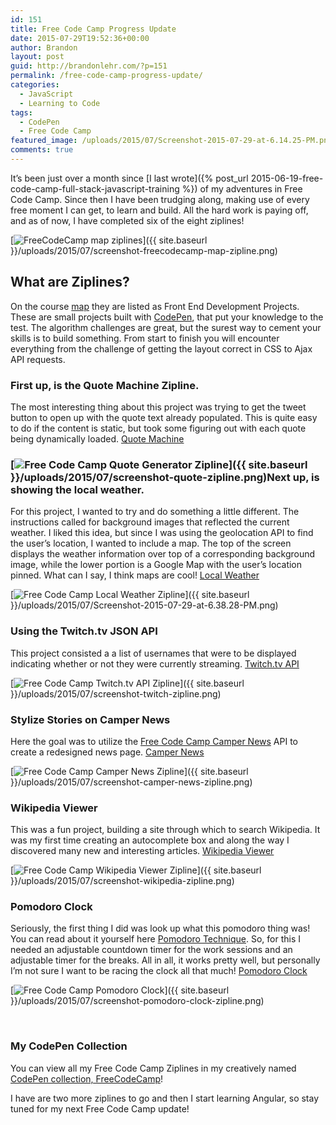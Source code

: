```yaml
---
id: 151
title: Free Code Camp Progress Update
date: 2015-07-29T19:52:36+00:00
author: Brandon
layout: post
guid: http://brandonlehr.com/?p=151
permalink: /free-code-camp-progress-update/
categories:
  - JavaScript
  - Learning to Code
tags:
  - CodePen
  - Free Code Camp
featured_image: /uploads/2015/07/Screenshot-2015-07-29-at-6.14.25-PM.png
comments: true
---
```

It&#8217;s been just over a month since [I last wrote]({% post_url 2015-06-19-free-code-camp-full-stack-javascript-training %}) of my adventures in Free Code Camp. Since then I have been trudging along, making use of every free moment I can get, to learn and build. All the hard work is paying off, and as of now, I have completed six of the eight ziplines!

[<img class="img-rounded img-md img-center" src="{{ site.baseurl }}/uploads/2015/07/screenshot-freecodecamp-map-zipline.png?fit=421%2C320" alt="FreeCodeCamp map ziplines" srcset="{{ site.baseurl }}/uploads/2015/07/screenshot-freecodecamp-map-zipline.png?w=421 421w, {{ site.baseurl }}/uploads/2015/07/screenshot-freecodecamp-map-zipline.png?resize=300%2C228 300w" sizes="(max-width: 421px) 100vw, 421px" data-recalc-dims="1" />]({{ site.baseurl }}/uploads/2015/07/screenshot-freecodecamp-map-zipline.png)

## What are Ziplines?

On the course [map](http://www.freecodecamp.com/map) they are listed as Front End Development Projects. These are small projects built with [CodePen](http://codepen.io), that put your knowledge to the test. The algorithm challenges are great, but the surest way to cement your skills is to build something. From start to finish you will encounter everything from the challenge of getting the layout correct in CSS to Ajax API requests.<!--more-->

### First up, is the Quote Machine Zipline.

The most interesting thing about this project was trying to get the tweet button to open up with the quote text already populated. This is quite easy to do if the content is static, but took some figuring out with each quote being dynamically loaded. [<i class="glyphicon glyphicon-chevron-right"></i> Quote Machine](http://codepen.io/blehr/full/BNxepx)

### [<img class="" src="{{ site.baseurl }}/uploads/2015/07/screenshot-quote-zipline-300x191.png?fit=300%2C191" alt="Free Code Camp Quote Generator Zipline" srcset="{{ site.baseurl }}/uploads/2015/07/screenshot-quote-zipline.png?resize=300%2C191 300w, {{ site.baseurl }}/uploads/2015/07/screenshot-quote-zipline.png?w=672 672w" sizes="(max-width: 300px) 100vw, 300px" data-recalc-dims="1" />]({{ site.baseurl }}/uploads/2015/07/screenshot-quote-zipline.png)Next up, is showing the local weather.

For this project, I wanted to try and do something a little different. The instructions called for background images that reflected the current weather. I liked this idea, but since I was using the geolocation API to find the user&#8217;s location, I wanted to include a map. The top of the screen displays the weather information over top of a corresponding background image, while the lower portion is a Google Map with the user&#8217;s location pinned. What can I say, I think maps are cool! [<i class="glyphicon glyphicon-chevron-right"></i> Local Weather](http://codepen.io/blehr/full/PqaWbV)

[<img class="img-rounded img-border aligncenter wp-image-176 size-full" src="{{ site.baseurl }}/uploads/2015/07/Screenshot-2015-07-29-at-6.38.28-PM-e1438209927877.png?fit=430%2C585" alt="Free Code Camp Local Weather Zipline" srcset="{{ site.baseurl }}/uploads/2015/07/Screenshot-2015-07-29-at-6.38.28-PM-e1438209927877.png?w=430 430w, {{ site.baseurl }}/uploads/2015/07/Screenshot-2015-07-29-at-6.38.28-PM-e1438209927877.png?resize=221%2C300 221w, {{ site.baseurl }}/uploads/2015/07/Screenshot-2015-07-29-at-6.38.28-PM-e1438209927877.png?resize=300%2C408 300w" sizes="(max-width: 430px) 100vw, 430px" data-recalc-dims="1" />]({{ site.baseurl }}/uploads/2015/07/Screenshot-2015-07-29-at-6.38.28-PM.png)

### Using the Twitch.tv JSON API

This project consisted a a list of usernames that were to be displayed indicating whether or not they were currently streaming. [<i class="glyphicon glyphicon-chevron-right"></i> Twitch.tv API](http://codepen.io/blehr/full/WvzXyR)

[<img class="img-rounded aligncenter wp-image-161 size-full" src="{{ site.baseurl }}/uploads/2015/07/screenshot-twitch-zipline.png?fit=523%2C650" alt="Free Code Camp Twitch.tv API Zipline" srcset="{{ site.baseurl }}/uploads/2015/07/screenshot-twitch-zipline.png?w=523 523w, {{ site.baseurl }}/uploads/2015/07/screenshot-twitch-zipline.png?resize=241%2C300 241w, {{ site.baseurl }}/uploads/2015/07/screenshot-twitch-zipline.png?resize=300%2C373 300w" sizes="(max-width: 523px) 100vw, 523px" data-recalc-dims="1" />]({{ site.baseurl }}/uploads/2015/07/screenshot-twitch-zipline.png)

### Stylize Stories on Camper News

Here the goal was to utilize the [Free Code Camp Camper News](http://www.freecodecamp.com/news) API to create a redesigned news page. [<i class="glyphicon glyphicon-chevron-right"></i> Camper News](http://codepen.io/blehr/full/oXMybN)

[<img class="img-rounded aligncenter wp-image-163 size-full" src="{{ site.baseurl }}/uploads/2015/07/screenshot-camper-news-zipline-e1438212615323.png?fit=640%2C414" alt="Free Code Camp Camper News Zipline" srcset="{{ site.baseurl }}/uploads/2015/07/screenshot-camper-news-zipline-e1438212615323.png?w=1008 1008w, {{ site.baseurl }}/uploads/2015/07/screenshot-camper-news-zipline-e1438212615323.png?resize=300%2C194 300w" sizes="(max-width: 640px) 100vw, 640px" data-recalc-dims="1" />]({{ site.baseurl }}/uploads/2015/07/screenshot-camper-news-zipline.png)

### Wikipedia Viewer

This was a fun project, building a site through which to search Wikipedia. It was my first time creating an autocomplete box and along the way I discovered many new and interesting articles. [<i class="glyphicon glyphicon-chevron-right"></i> Wikipedia Viewer](http://codepen.io/blehr/full/oXMVxZ)

[<img class="aligncenter wp-image-159 size-full" src="{{ site.baseurl }}/uploads/2015/07/screenshot-wikipedia-zipline.png?fit=640%2C436" alt="Free Code Camp Wikipedia Viewer Zipline" srcset="{{ site.baseurl }}/uploads/2015/07/screenshot-wikipedia-zipline.png?w=1007 1007w, {{ site.baseurl }}/uploads/2015/07/screenshot-wikipedia-zipline.png?resize=300%2C204 300w" sizes="(max-width: 640px) 100vw, 640px" data-recalc-dims="1" />]({{ site.baseurl }}/uploads/2015/07/screenshot-wikipedia-zipline.png)

### Pomodoro Clock

Seriously, the first thing I did was look up what this pomodoro thing was! You can read about it yourself here [Pomodoro Technique](https://en.wikipedia.org/wiki/Pomodoro_Technique). So, for this I needed an adjustable countdown timer for the work sessions and an adjustable timer for the breaks. All in all, it works pretty well, but personally I&#8217;m not sure I want to be racing the clock all that much! [<i class="glyphicon glyphicon-chevron-right"></i> Pomodoro Clock](http://codepen.io/blehr/full/VLVbZE)

[<img class="aligncenter wp-image-158 size-full" src="{{ site.baseurl }}/uploads/2015/07/screenshot-pomodoro-clock-zipline.png?fit=493%2C350" alt="Free Code Camp Pomodoro Clock" srcset="{{ site.baseurl }}/uploads/2015/07/screenshot-pomodoro-clock-zipline.png?w=493 493w, {{ site.baseurl }}/uploads/2015/07/screenshot-pomodoro-clock-zipline.png?resize=300%2C213 300w" sizes="(max-width: 493px) 100vw, 493px" data-recalc-dims="1" />]({{ site.baseurl }}/uploads/2015/07/screenshot-pomodoro-clock-zipline.png)

&nbsp;

### My CodePen Collection

You can view all my Free Code Camp Ziplines in my creatively named [CodePen collection, FreeCodeCamp](http://codepen.io/collection/nkNxkb/)!

I have are two more ziplines to go and then I start learning Angular, so stay tuned for my next Free Code Camp update!

&nbsp;